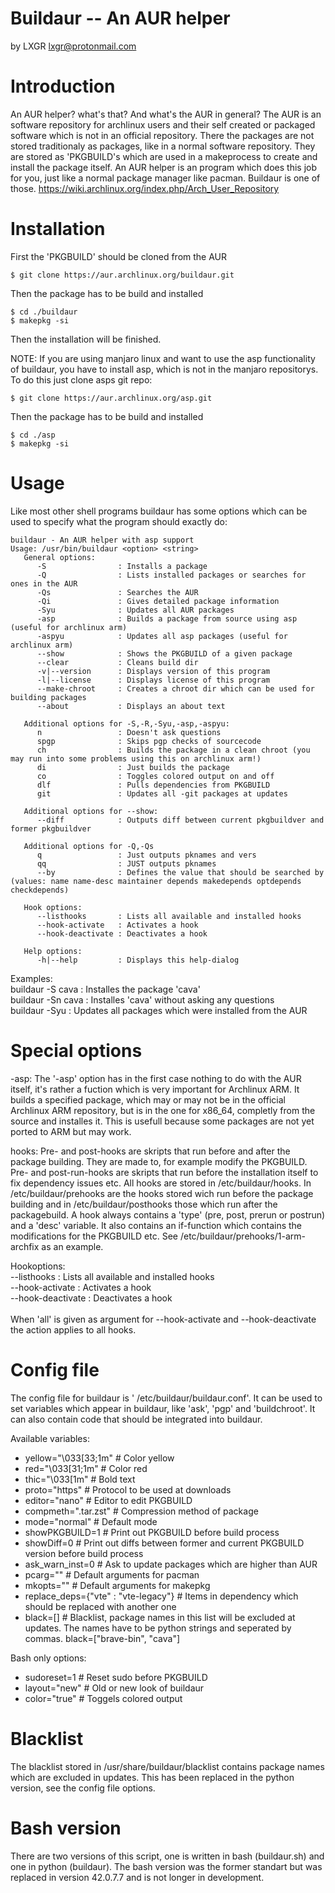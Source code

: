 # Buildaur -- An AUR helper
by LXGR <lxgr@protonmail.com>

# Introduction

An AUR helper? what's that? And what's the AUR in general?
The AUR is an software repository for archlinux users and their self created or packaged software which is not in an official repository. There the packages are not stored traditionaly as packages, like in a normal software repository. They are stored as 'PKGBUILD's which are used in a makeprocess to create and install the package itself.
An AUR helper is an program which does this job for you, just like a normal package manager like pacman.
Buildaur is one of those.
https://wiki.archlinux.org/index.php/Arch_User_Repository

# Installation

First the 'PKGBUILD' should be cloned from the AUR
```shell
$ git clone https://aur.archlinux.org/buildaur.git
```
Then the package has to be build and installed
```shell
$ cd ./buildaur
$ makepkg -si
```
Then the installation will be finished.

NOTE: If you are using manjaro linux and want to use the asp functionality of buildaur, you have to install asp, which is not in the manjaro repositorys.
To do this just clone asps git repo:
```shell
$ git clone https://aur.archlinux.org/asp.git
```
Then the package has to be build and installed
```shell
$ cd ./asp
$ makepkg -si
```
# Usage

Like most other shell programs buildaur has some options which can be used to specify what the program should exactly do:

```
buildaur - An AUR helper with asp support
Usage: /usr/bin/buildaur <option> <string>
   General options:
      -S                : Installs a package
      -Q                : Lists installed packages or searches for ones in the AUR
      -Qs               : Searches the AUR
      -Qi               : Gives detailed package information
      -Syu              : Updates all AUR packages
      -asp              : Builds a package from source using asp (useful for archlinux arm)
      -aspyu            : Updates all asp packages (useful for archlinux arm)
      --show            : Shows the PKGBUILD of a given package
      --clear           : Cleans build dir
      -v|--version      : Displays version of this program
      -l|--license      : Displays license of this program
      --make-chroot     : Creates a chroot dir which can be used for building packages
      --about           : Displays an about text

   Additional options for -S,-R,-Syu,-asp,-aspyu:
      n                 : Doesn't ask questions
      spgp              : Skips pgp checks of sourcecode
      ch                : Builds the package in a clean chroot (you may run into some problems using this on archlinux arm!)
      di                : Just builds the package
      co                : Toggles colored output on and off
      dlf               : Pulls dependencies from PKGBUILD
      git               : Updates all -git packages at updates

   Additional options for --show:
      --diff            : Outputs diff between current pkgbuildver and former pkgbuildver

   Additional options for -Q,-Qs
      q                 : Just outputs pknames and vers
      qq                : JUST outputs pknames
      --by              : Defines the value that should be searched by (values: name name-desc maintainer depends makedepends optdepends checkdepends)

   Hook options:
      --listhooks       : Lists all available and installed hooks
      --hook-activate   : Activates a hook
      --hook-deactivate : Deactivates a hook

   Help options:
      -h|--help         : Displays this help-dialog
```

Examples:<br>
    buildaur -S cava    : Installes the package 'cava'<br>
    buildaur -Sn cava   : Installes 'cava' without asking any questions<br>
    buildaur -Syu       : Updates all packages which were installed from the AUR<br>

# Special options

-asp:
  The '-asp' option has in the first case nothing to do with the AUR itself, it's rather a fuction which is very important for Archlinux ARM.
  It builds a specified package, which may or may not be in the official Archlinux ARM repository, but is in the one for x86_64, completly from the source and installes it. This is usefull because some packages are not yet ported to ARM but may work.

hooks:
  Pre- and post-hooks are skripts that run before and after the package building.
  They are made to, for example modify the PKGBUILD.
  Pre- and post-run-hooks are skripts that run before the installation itself to fix dependency issues etc.
  All hooks are stored in /etc/buildaur/hooks.
  In /etc/buildaur/prehooks are the hooks stored wich run before the package building
  and in /etc/buildaur/posthooks those which run after the packagebuild.
  A hook always contains a 'type' (pre, post, prerun or postrun) and a 'desc' variable.
  It also contains an if-function which contains the modifications for the PKGBUILD etc.
  See /etc/buildaur/prehooks/1-arm-archfix as an example.

  Hookoptions:<br>
     --listhooks       : Lists all available and installed hooks<br>
     --hook-activate   : Activates a hook<br>
     --hook-deactivate : Deactivates a hook<br><br>
     When 'all' is given as argument for --hook-activate and --hook-deactivate the action applies to all hooks.

# Config file

The config file for buildaur is ' /etc/buildaur/buildaur.conf'. It can be used to set variables which appear in buildaur, like 'ask', 'pgp' and 'buildchroot'. It can also contain code that should be integrated into buildaur.

Available variables:
- yellow="\033[33;1m" # Color yellow
- red="\033[31;1m" # Color red
- thic="\033[1m" # Bold text
- proto="https" # Protocol to be used at downloads
- editor="nano" # Editor to edit PKGBUILD
- compmeth=".tar.zst" # Compression method of package
- mode="normal" # Default mode
- showPKGBUILD=1 # Print out PKGBUILD before build process
- showDiff=0 # Print out diffs between former and current PKGBUILD version before build process
- ask_warn_inst=0 # Ask to update packages which are higher than AUR
- pcarg="" # Default arguments for pacman
- mkopts="" # Default arguments for makepkg
- replace_deps={"vte" : "vte-legacy"} # Items in dependency which should be replaced with another one
- black=[] # Blacklist, package names in this list will be excluded at updates. The names have to be python strings and seperated by commas. black=["brave-bin", "cava"]

Bash only options:
- sudoreset=1 # Reset sudo before PKGBUILD
- layout="new" # Old or new look of buildaur
- color="true" # Toggels colored output

# Blacklist

The blacklist stored in /usr/share/buildaur/blacklist contains package names which are excluded in updates.
This has been replaced in the python version, see the config file options.

# Bash version

There are two versions of this script, one is written in bash (buildaur.sh) and one in python (buildaur). The bash version was the former standart but was replaced in version 42.0.7.7 and is not longer in development.
